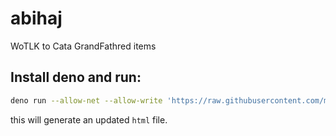 # abihaj
WoTLK to Cata GrandFathred items

## Install deno and run:

```bash
deno run --allow-net --allow-write 'https://raw.githubusercontent.com/miniwow/abihaj/main/update-index.js'
```

this will generate an updated `html` file.
